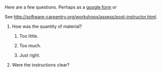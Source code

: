 Here are a few questions. Perhaps as a [google form](https://docs.google.com/a/nceas.ucsb.edu/forms/d/1AlcBa0Cc9wIf9CbvCPFJFufdbN6D6xpeQmYlacKhCwg/edit?hl=en) or 

See http://software-carpentry.org/workshops/assess/post-instructor.html.

1. How was the quantity of material?

    1. Too little.

    1. Too much.

    1. Just right.


1. Were the instructions clear?

